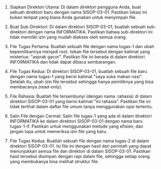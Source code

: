 1. Siapkan Direktori Utama: Di dalam direktori pengguna Anda, buat sebuah direktori baru dengan nama SISOP-03-01. Pastikan lokasi ini bukan tempat yang biasa Anda gunakan untuk menyimpan file.

2. Buat Sub-Direktori: Di dalam direktori SISOP-03-01, buatlah sebuah sub-direktori dengan nama INFORMATIKA. Pastikan bahwa sub-direktori ini tidak memiliki izin yang mudah diakses oleh semua orang.

3. File Tugas Pertama: Buatlah sebuah file dengan nama tugas-1 dan ubah kepemilikannya menjadi root. Isikan file tersebut dengan kalimat yang misterius: "asprak gacor". Pastikan file ini berada di dalam direktori INFORMATIKA dan tidak dapat dibaca sembarangan.

4. File Tugas Kedua: Di direktori SISOP-03-01, buatlah sebuah file baru dengan nama tugas-1 yang berisi kalimat "saya suka makan nasi". Setelah itu, ubah izin file tersebut sehingga hanya pemiliknya yang bisa membacanya (read-only).

5. File Rahasia: Buatlah file tersembunyi (dengan nama .rahasia) di dalam direktori SISOP-03-01 yang berisi kalimat "ini rahasia". Pastikan file ini tidak terlihat dalam daftar file umum tanpa menggunakan opsi tertentu.

6. Salin File dengan Cermat: Salin file tugas-1 yang ada di dalam direktori INFORMATIKA ke dalam direktori SISOP-03-01 dengan nama baru tugas-1-if. Pastikan untuk menggunakan metode yang efisien, dan jangan lupa untuk memeriksa izin file yang baru.

7. File Tugas Kedua: Buatlah sebuah file dengan nama tugas-2 di dalam direktori SISOP-03-01. Isi file ini dengan hasil dari perintah yang dapat menunjukkan semua file dan direktori di dalam SISOP-03-01. Pastikan hasil tersebut disimpan dengan rapi dalam file, sehingga setiap orang yang membukanya bisa melihat struktur file.